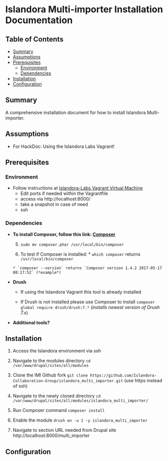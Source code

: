# Islandora Multi-importer Installation Documentation

## Table of Contents

- [Summary](#summary)
- [Assumptions](#assumptions)
- [Prerequisites](#prerequisites)
  - [Environment](#environment)
  - [Dependencies](#dependencies)
- [Installation](#installation)
- [Configuration](#configuration)

## Summary
A comprehensive installation document for how to install Islandora Multi-importer.

## Assumptions
* For HackDoc: Using the Islandora Labs Vagrant!

## Prerequisites

### Environment

  * Follow instructions at [Islandora-Labs Vagrant Virtual Machine](https://github.com/Islandora-Labs/islandora_vagrant)
    * Edit ports if needed within the Vagrantfile
    * access via http://localhost:8000/
    * take a snapshot in case of need
    * ssh

### Dependencies


  * **To install Composer, follow this link: [Composer](https://getcomposer.org/download/)**

      5. `sudo mv composer.phar /usr/local/bin/composer`

      6. To test if Composer is installed:
        * `which composer` returns `/usr/local/bin/composer`

        * `composer --version` returns `Composer version 1.4.2 2017-05-17 08:17:52` (*example*)

  * **Drush**
    * If using the Islandora Vagrant this tool is already installed

    * If Drush is not installed please use Composer to install
    `composer global require drush/drush:7.*` (*installs newest version of Drush 7.x*)

  * **Additional tools?**

## Installation

1. Access the Islandora environment via ssh

2. Navigate to the modules directory
   `cd /var/www/drupal/sites/all/modules`
3. Clone the IMI Github fork
   `git clone https://github.com/Islandora-Collaboration-Group/islandora_multi_importer.git` (use https instead of ssh)

4. Navigate to the newly cloned directory
`cd /var/www/drupal/sites/all/modules/islandora_multi_importer/`

5. Run Composer command
`composer install`

6. Enable the module
`drush en -u 1 -y islandora_multi_importer`

7. Navigate to section URL needed from Drupal site
http://localhost:8000/multi_importer

## Configuration
